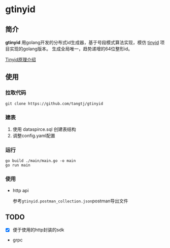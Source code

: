 # gtinyid
## 简介
**gtinyid** 用golang开发的分布式id生成器，基于号段模式算法实现，模仿 [tinyid](https://github.com/didi/tinyid) 项目实现的golang版本。
生成全局唯一，趋势递增的64位整形id。

[Tinyid原理介绍](https://github.com/didi/tinyid/wiki/tinyid%E5%8E%9F%E7%90%86%E4%BB%8B%E7%BB%8D)

## 使用
### 拉取代码
```shell
git clone https://github.com/tangtj/gtinyid
```
### 建表
1. 使用 dataspirce.sql 创建表结构
2. 调整config.yaml配置

### 运行
```shell
go build ./main/main.go -o main
go run main
```
### 使用
- http api

    参考`gtinyid.postman_collection.json`postman导出文件

## TODO
- [X] 便于使用的http封装的sdk
- grpc
